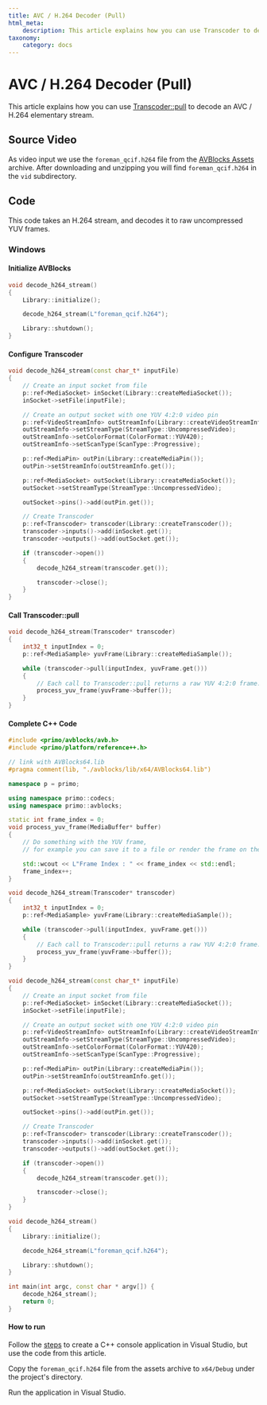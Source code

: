 ```yaml
---
title: AVC / H.264 Decoder (Pull)
html_meta:
    description: This article explains how you can use Transcoder to decode an AVC / H.264 elementary stream.
taxonomy:
    category: docs
---
```


# AVC / H.264 Decoder (Pull)

This article explains how you can use [Transcoder::pull](https://doc.avblocks.com/core/latest/classprimo_1_1avblocks_1_1_transcoder.html#a8b54e4ba7db4474b0288ff57c12d538e) to decode an AVC / H.264 elementary stream.

## Source Video

As video input we use the `foreman_qcif.h264` file from the [AVBlocks Assets](https://github.com/avblocks/avblocks-assets/releases) archive. After downloading and unzipping you will find `foreman_qcif.h264` in the `vid` subdirectory.

## Code

This code takes an H.264 stream, and decodes it to raw uncompressed YUV frames.

### Windows

#### Initialize AVBlocks

``` cpp
void decode_h264_stream()
{
    Library::initialize();

    decode_h264_stream(L"foreman_qcif.h264");

    Library::shutdown();
}
```

#### Configure Transcoder

``` cpp
void decode_h264_stream(const char_t* inputFile) 
{
    // Create an input socket from file
    p::ref<MediaSocket> inSocket(Library::createMediaSocket());
    inSocket->setFile(inputFile);

    // Create an output socket with one YUV 4:2:0 video pin
    p::ref<VideoStreamInfo> outStreamInfo(Library::createVideoStreamInfo());
    outStreamInfo->setStreamType(StreamType::UncompressedVideo);
    outStreamInfo->setColorFormat(ColorFormat::YUV420);
    outStreamInfo->setScanType(ScanType::Progressive);

    p::ref<MediaPin> outPin(Library::createMediaPin());
    outPin->setStreamInfo(outStreamInfo.get());

    p::ref<MediaSocket> outSocket(Library::createMediaSocket());
    outSocket->setStreamType(StreamType::UncompressedVideo);

    outSocket->pins()->add(outPin.get());

    // Create Transcoder
    p::ref<Transcoder> transcoder(Library::createTranscoder());
    transcoder->inputs()->add(inSocket.get());
    transcoder->outputs()->add(outSocket.get());

    if (transcoder->open())
    {
        decode_h264_stream(transcoder.get());

        transcoder->close();
    }
}
```

#### Call Transcoder::pull

``` cpp
void decode_h264_stream(Transcoder* transcoder)
{
    int32_t inputIndex = 0;
    p::ref<MediaSample> yuvFrame(Library::createMediaSample());

    while (transcoder->pull(inputIndex, yuvFrame.get()))
    {
        // Each call to Transcoder::pull returns a raw YUV 4:2:0 frame. 
        process_yuv_frame(yuvFrame->buffer());
    }
}
```

#### Complete C++ Code

``` cpp
#include <primo/avblocks/avb.h>
#include <primo/platform/reference++.h>

// link with AVBlocks64.lib
#pragma comment(lib, "./avblocks/lib/x64/AVBlocks64.lib")

namespace p = primo;

using namespace primo::codecs;
using namespace primo::avblocks;

static int frame_index = 0;
void process_yuv_frame(MediaBuffer* buffer)
{
    // Do something with the YUV frame, 
    // for example you can save it to a file or render the frame on the screen

    std::wcout << L"Frame Index : " << frame_index << std::endl;
    frame_index++;
}

void decode_h264_stream(Transcoder* transcoder)
{
    int32_t inputIndex = 0;
    p::ref<MediaSample> yuvFrame(Library::createMediaSample());

    while (transcoder->pull(inputIndex, yuvFrame.get()))
    {
        // Each call to Transcoder::pull returns a raw YUV 4:2:0 frame. 
        process_yuv_frame(yuvFrame->buffer());
    }
}

void decode_h264_stream(const char_t* inputFile) 
{
    // Create an input socket from file
    p::ref<MediaSocket> inSocket(Library::createMediaSocket());
    inSocket->setFile(inputFile);

    // Create an output socket with one YUV 4:2:0 video pin
    p::ref<VideoStreamInfo> outStreamInfo(Library::createVideoStreamInfo());
    outStreamInfo->setStreamType(StreamType::UncompressedVideo);
    outStreamInfo->setColorFormat(ColorFormat::YUV420);
    outStreamInfo->setScanType(ScanType::Progressive);

    p::ref<MediaPin> outPin(Library::createMediaPin());
    outPin->setStreamInfo(outStreamInfo.get());

    p::ref<MediaSocket> outSocket(Library::createMediaSocket());
    outSocket->setStreamType(StreamType::UncompressedVideo);

    outSocket->pins()->add(outPin.get());

    // Create Transcoder
    p::ref<Transcoder> transcoder(Library::createTranscoder());
    transcoder->inputs()->add(inSocket.get());
    transcoder->outputs()->add(outSocket.get());

    if (transcoder->open())
    {
        decode_h264_stream(transcoder.get());

        transcoder->close();
    }
}

void decode_h264_stream()
{
    Library::initialize();

    decode_h264_stream(L"foreman_qcif.h264");

    Library::shutdown();
}

int main(int argc, const char * argv[]) {
    decode_h264_stream();
    return 0;
}
```

#### How to run

Follow the [steps](../getting-started-windows/create-a-c-plus-console-app-in-visual-studio) to create a C++ console application in Visual Studio, but use the code from this article. 

Copy the `foreman_qcif.h264` file from the assets archive to `x64/Debug` under the project's directory.

Run the application in Visual Studio. 
